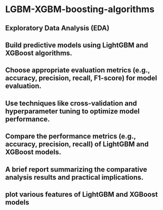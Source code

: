 # LGBM-XGBM-boosting-algorithms
## Exploratory Data Analysis (EDA)
## Build predictive models using LightGBM and XGBoost algorithms.
## Choose appropriate evaluation metrics (e.g., accuracy, precision, recall, F1-score) for model evaluation.
## Use techniques like cross-validation and hyperparameter tuning to optimize model performance.
## Compare the performance metrics (e.g., accuracy, precision, recall) of LightGBM and XGBoost models.
## A brief report summarizing the comparative analysis results and practical implications.
## plot various features of LightGBM and XGBoost models
